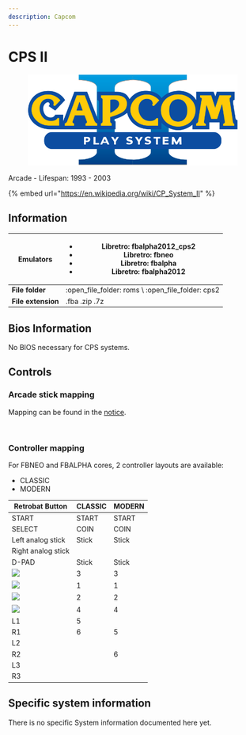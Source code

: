 ```yaml
---
description: Capcom
---
```


# CPS II

<figure><img src="https://raw.githubusercontent.com/fabricecaruso/es-theme-carbon/52ff37c9e265587d006945a2ba695b5a962b3a3d/art/logos/cps2.svg" alt=""><figcaption></figcaption></figure>

Arcade - Lifespan: 1993 - 2003

{% embed url="https://en.wikipedia.org/wiki/CP_System_II" %}

## Information

| **Emulators**      | <ul><li>Libretro: fbalpha2012_cps2</li><li>Libretro: fbneo</li><li>Libretro: fbalpha</li><li>Libretro: fbalpha2012</li></ul> |
| ------------------ | ---------------------------------------------------------------------------------------------------------------------------- |
| **File folder**    | :open\_file\_folder: roms \ :open\_file\_folder: cps2                                                                        |
| **File extension** | .fba .zip .7z                                                                                                                |

## Bios Information

No BIOS necessary for CPS systems.

## Controls

### Arcade stick mapping

Mapping can be found in the [notice](http://retrobat.ovh/notice/notice.pdf).

<figure><img src="https://i.imgur.com/kXBcdsB.png" alt=""><figcaption></figcaption></figure>

### Controller mapping

For FBNEO and FBALPHA cores, 2 controller layouts are available:

* CLASSIC
* MODERN

| Retrobat Button                                          | CLASSIC | MODERN |
| -------------------------------------------------------- | ------- | ------ |
| START                                                    | START   | START  |
| SELECT                                                   | COIN    | COIN   |
| Left analog stick                                        | Stick   | Stick  |
| Right analog stick                                       |         |        |
| D-PAD                                                    | Stick   | Stick  |
| ![](<../../../../.gitbook/assets/image (2) (1) (1).png>) | 3       | 3      |
| ![](<../../../../.gitbook/assets/image (1) (2) (1).png>) | 1       | 1      |
| ![](<../../../../.gitbook/assets/image (4) (1).png>)     | 2       | 2      |
| ![](<../../../../.gitbook/assets/image (3) (1) (2).png>) | 4       | 4      |
| L1                                                       | 5       |        |
| R1                                                       | 6       | 5      |
| L2                                                       |         |        |
| R2                                                       |         | 6      |
| L3                                                       |         |        |
| R3                                                       |         |        |

## Specific system information

There is no specific System information documented here yet.
